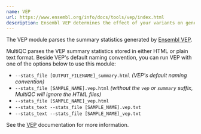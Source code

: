 ```yaml
---
name: VEP
url: https://www.ensembl.org/info/docs/tools/vep/index.html
description: Ensembl VEP determines the effect of your variants on genes, transcripts and protein sequences, as well as regulatory regions.
---
```


The VEP module parses the summary statistics generated by
[Ensembl VEP](https://www.ensembl.org/info/docs/tools/vep/index.html).

MultiQC parses the VEP summary statistics stored in either HTML or plain text format.
Beside VEP's default naming convention, you can run VEP with one of the options below to use this module:

- `--stats_file [OUTPUT_FILENAME]_summary.html` _(VEP's default naming convention)_
- `--stats_file [SAMPLE_NAME].vep.html` _(without the `vep` or `summary` suffix, MultiQC will ignore the HTML files)_
- `--stats_file [SAMPLE_NAME]_vep.html`
- `--stats_text --stats_file [SAMPLE_NAME].vep.txt`
- `--stats_text --stats_file [SAMPLE_NAME]_vep.txt`

See the [VEP](https://www.ensembl.org/info/docs/tools/vep/vep_formats.html#stats)
documentation for more information.
